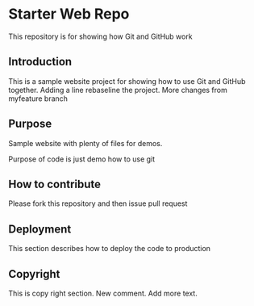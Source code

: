 # Starter Web Repo


This repository is for showing how Git and GitHub work

## Introduction

This is a sample website project for showing how to use
Git and GitHub together.  Adding a line rebaseline the project.
More changes from myfeature branch

## Purpose

Sample website with plenty of files for demos.

Purpose of code is just demo how to use git 

## How to contribute

Please fork this repository and then issue pull request

## Deployment 

This section describes how to deploy the code to production

## Copyright 

This is copy right section.  New comment. Add more text. 